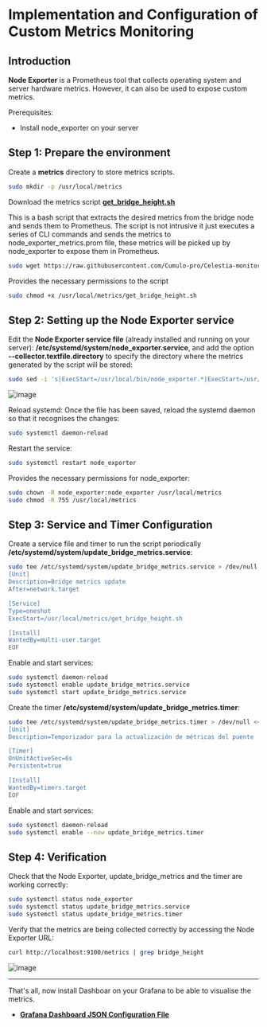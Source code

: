 # Implementation and Configuration of Custom Metrics Monitoring

## Introduction

**Node Exporter** is a Prometheus tool that collects operating system and server hardware metrics. However, it can also be used to expose custom metrics.

Prerequisites:
- Install node_exporter on your server

## Step 1: Prepare the environment

Create a **metrics** directory to store metrics scripts.

```bash
sudo mkdir -p /usr/local/metrics
```

Download the metrics script **[get_bridge_height.sh](https://github.com/Cumulo-pro/Celestia-monitoring/blob/main/bridge-monitor/get_bridge_height.sh)**

This is a bash script that extracts the desired metrics from the bridge node and sends them to Prometheus. The script is not intrusive it just executes a series of CLI commands and sends the metrics to node_exporter_metrics.prom file, these metrics will be picked up by node_exporter to expose them in Prometheus. 

```bash
sudo wget https://raw.githubusercontent.com/Cumulo-pro/Celestia-monitoring/main/bridge-monitor/get_bridge_height.sh -O /usr/local/metrics/get_bridge_height.sh
```

Provides the necessary permissions to the script
```bash
sudo chmod +x /usr/local/metrics/get_bridge_height.sh
```

## Step 2: Setting up the Node Exporter service

Edit the **Node Exporter service file** (already installed and running on your server): **/etc/systemd/system/node_exporter.service**, and add the option **--collector.textfile.directory** to specify the directory where the metrics generated by the script will be stored:

```bash
sudo sed -i 's|ExecStart=/usr/local/bin/node_exporter.*|ExecStart=/usr/local/bin/node_exporter --collector.textfile.directory=/usr/local/metrics|' /etc/systemd/system/node_exporter.service
```
![image](https://github.com/Cumulo-pro/Celestia-monitoring/assets/2853158/efa26b98-62e5-4758-882f-2cbf85df7abf)

Reload systemd: Once the file has been saved, reload the systemd daemon so that it recognises the changes:

```bash
sudo systemctl daemon-reload
```

Restart the service:

```bash
sudo systemctl restart node_exporter
```
Provides the necessary permissions for node_exporter:
```bash
sudo chown -R node_exporter:node_exporter /usr/local/metrics
sudo chmod -R 755 /usr/local/metrics
```

## Step 3: Service and Timer Configuration

Create a service file and timer to run the script periodically **/etc/systemd/system/update_bridge_metrics.service**:

```bash
sudo tee /etc/systemd/system/update_bridge_metrics.service > /dev/null << EOF
[Unit]
Description=Bridge metrics update
After=network.target

[Service]
Type=oneshot
ExecStart=/usr/local/metrics/get_bridge_height.sh

[Install]
WantedBy=multi-user.target
EOF
```

Enable and start services:

```bash
sudo systemctl daemon-reload
sudo systemctl enable update_bridge_metrics.service
sudo systemctl start update_bridge_metrics.service
```

Create the timer **/etc/systemd/system/update_bridge_metrics.timer**:

```bash
sudo tee /etc/systemd/system/update_bridge_metrics.timer > /dev/null << EOF
[Unit]
Description=Temporizador para la actualización de métricas del puente

[Timer]
OnUnitActiveSec=6s
Persistent=true

[Install]
WantedBy=timers.target
EOF
```

Enable and start services:

```bash
sudo systemctl daemon-reload
sudo systemctl enable --now update_bridge_metrics.timer
```

## Step 4: Verification

Check that the Node Exporter, update_bridge_metrics and the timer are working correctly:

```bash
sudo systemctl status node_exporter
sudo systemctl status update_bridge_metrics.service
sudo systemctl status update_bridge_metrics.timer
```

Verify that the metrics are being collected correctly by accessing the Node Exporter URL:

```bash
curl http://localhost:9100/metrics | grep bridge_height
```
![image](https://github.com/Cumulo-pro/Celestia-monitoring/assets/2853158/f7f08b13-12f1-4dc1-af9a-3398ad20bb03)

_______________________________________

That's all, now install Dashboar on your Grafana to be able to visualise the metrics.

- **[Grafana Dashboard JSON Configuration File](https://github.com/Cumulo-pro/Celestia-monitoring/blob/main/bridge-monitor/Celestia%20Bridge%20Node.json)**
